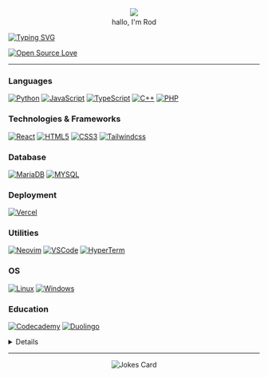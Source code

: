 <!-- SOURCE FOR BADGES :  https://dev.to/envoy_/150-badges-for-github-pnk#skills -->

<div align="center"> <img src="https://media.giphy.com/media/hvRJCLFzcasrR4ia7z/giphy.gif" width="50px"> <br /> hallo, I'm Rod
</div> 

<!-- ABOUT ME -->

<!--
`About me`

- :globe_with_meridians: Biotech enthusiast.
- :briefcase: I’m currently crawling through data analytics, web development, minicontrollers, and electronics.
- :recycle: I incorporate the [17 Sustainable Development Goals](https://sdgs.un.org/goals) with my projects!
- :email: Reach me
  - :trident: [LinkedIn](https://www.linkedin.com/in/rod-lester-m-75a092208/)
-->

[![Typing SVG](https://readme-typing-svg.demolab.com?font=Georgia&duration=2000&pause=100&multiline=true&width=500&height=80&lines=Rod+Lester+Moreno;Student+%7C+Aspiring+Bioengineer;AI+%7C+Computer+Vision+%7C+Electronics)](https://git.io/typing-svg)

[![Open Source Love](https://firstcontributions.github.io/open-source-badges/badges/open-source-v1/open-source.png)](https://github.com/firstcontributions/open-source-badges)

---

### Languages
[![Python](https://img.shields.io/badge/python-black?style=for-the-badge&logo=python)](https://github.com/BlackMoFan)
[![JavaScript](https://img.shields.io/badge/javascript-black?style=for-the-badge&logo=javascript)](https://github.com/BlackMoFan)
[![TypeScript](https://img.shields.io/badge/TypeScript-black?style=for-the-badge&logo=typescript&logoColor=blue)](https://github.com/BlackMoFan)
[![C++](https://img.shields.io/badge/c++-black?style=for-the-badge&logo=cplusplus)](https://github.com/BlackMoFan)
[![PHP](https://img.shields.io/badge/PHP-black?style=for-the-badge&logo=php&logoColor=white)](https://github.com/BlackMoFan)

### Technologies & Frameworks
[![React](https://img.shields.io/badge/react-black?style=for-the-badge&logo=react)](https://github.com/BlackMoFan)
[![HTML5](https://img.shields.io/badge/html5-black?style=for-the-badge&logo=html5)](https://github.com/BlackMoFan)
[![CSS3](https://img.shields.io/badge/css3-black?style=for-the-badge&logo=css3)](https://github.com/BlackMoFan)
[![Tailwindcss](https://img.shields.io/badge/Tailwind_CSS-black?style=for-the-badge&logo=tailwind-css&logoColor=white)](https://github.com/BlackMoFan)

### Database
[![MariaDB](https://img.shields.io/badge/MariaDB-black?style=for-the-badge&logo=mariadb&logoColor=white)](https://github.com/BlackMoFan)
[![MYSQL](https://img.shields.io/badge/MySQL-black?style=for-the-badge&logo=mysql&logoColor=white)](https://github.com/BlackMoFan)

### Deployment
[![Vercel](https://img.shields.io/badge/Vercel-000000?style=for-the-badge&logo=vercel&logoColor=white)](https://github.com/BlackMoFan)

### Utilities
[![Neovim](https://img.shields.io/badge/NeoVim-%2357A143.svg?&style=for-the-badge&logo=neovim&logoColor=white)](https://github.com/BlackMoFan)
[![VSCode](https://img.shields.io/badge/Visual_Studio_Code-0078D4?style=for-the-badge&logo=visual%20studio%20code&logoColor=white)](https://github.com/BlackMoFan)
[![HyperTerm](https://img.shields.io/badge/Hyper-000000?style=for-the-badge&logo=hyper&logoColor=white)](https://github.com/BlackMoFan)

### OS
[![Linux](https://img.shields.io/badge/linux-black?style=for-the-badge&logo=Linux)](https://github.com/BlackMoFan)
[![Windows](https://img.shields.io/badge/Windows-black?style=for-the-badge&logo=Windows)](https://github.com/BlackMoFan)

### Education
[![Codecademy](https://img.shields.io/badge/Codecademy-FFF0E5?style=for-the-badge&logo=codecademy&logoColor=303347)](https://github.com/BlackMoFan)
[![Duolingo](https://img.shields.io/badge/Duolingo-58CC02?style=for-the-badge&logo=Duolingo&logoColor=white)](https://github.com/BlackMoFan)


<details>
  
<!-- GITHUB STATS -->
#### My Github Stats
| <a href="https://github.com/anuraghazra/github-readme-stats"><img align="center" src="https://github-readme-stats.vercel.app/api/top-langs/?username=BlackMoFan&exclude_repo=BlackMoFan.github.io&layout=compact&theme=dark&hide_border=true" alt="Black Mo Fan's Most Used Languages" width="400" height="220"/></a> | <img align="center" alt="GIF" src="code.gif?raw=true" width="400" height="220" /> |
| ------------- | ------------- |


| <a href="https://github.com/anuraghazra/github-readme-stats"><img align="center" src="https://github-readme-stats.vercel.app/api?username=BlackMoFan&show_icons=true&include_all_commits=true&theme=dark&hide_border=true" alt="Black Mo Fan's github stats" /></a> | <a href="https://git.io/streak-stats"><img align="center" src="https://github-readme-streak-stats.herokuapp.com?user=BlackMoFan&theme=dark&hide_border=true&date_format=j%2Fn%5B%2FY%5D" alt="Black Mo Fan's streak" /></a> |
| ------------- | ------------- |
</details>

---
<div align="center"> <img src="https://readme-jokes.vercel.app/api" alt="Jokes Card" /> </div>



<!---
BlackMoFan/BlackMoFan is a ✨ special ✨ repository because its `README.md` (this file) appears on your GitHub profile.
You can click the Preview link to take a look at your changes.
--->
